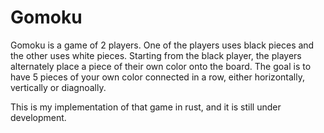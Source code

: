 # Gomoku

Gomoku is a game of 2 players.
One of the players uses black pieces and the other uses white pieces.
Starting from the black player, the players alternately place a piece of their own color onto the board.
The goal is to have 5 pieces of your own color connected in a row, either horizontally, vertically or diagnoally.

This is my implementation of that game in rust, and it is still under development.
